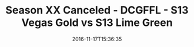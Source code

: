 ---
title: Season XX Canceled - DCGFFL - S13 Vegas Gold vs S13 Lime Green
teams-score:
- team: _teams/s13-vegas.md
  score: 28
- team: _teams/s13-lime.md
  score: 13
mvp: D. Halunen (Lime); D. Rendell (Vegas)
game-ball: N. Kasparek (Lime); M .Stroman (Vegas)
season: 13
week: 0
date: '2016-11-17T15:36:35'
pageid: season-13-playoffs-november-13-2016-4829-vs-4818
---